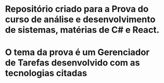 # Repositório criado para a Prova do curso de análise e desenvolvimento de sistemas, matérias de C# e React.
# O tema da prova é um Gerenciador de Tarefas desenvolvido com as tecnologias citadas
